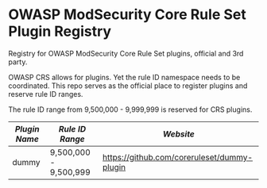 # OWASP ModSecurity Core Rule Set Plugin Registry
Registry for OWASP ModSecurity Core Rule Set plugins, official and 3rd party.

OWASP CRS allows for plugins. Yet the rule ID namespace needs to be coordinated. This repo serves as the official 
place to register plugins and reserve rule ID ranges.

The rule ID range from 9,500,000 - 9,999,999 is reserved for CRS plugins.


| *Plugin Name* | *Rule ID Range*     | *Website* |
|---------------|---------------------|-----------|
| dummy         | 9,500,000 - 9,500,999 | https://github.com/coreruleset/dummy-plugin |
